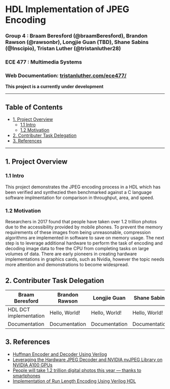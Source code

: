 # HDL Implementation of JPEG Encoding
### Group 4 : Braam Beresford (@braamBeresford), Brandon Rawson (@rawsonbr), Longjie Guan (TBD), Shane Sabins (@Inscipio), Tristan Luther (@tristanluther28)
### ECE 477 : Multimedia Systems 
### Web Documentation: [tristanluther.com/ece477/](https://tristanluther.com/ece477/)
**This project is a currently under development**
___
## Table of Contents
  - [1. Project Overview](#1-project-overview)
    - [1.1 Intro](#11-intro)
    - [1.2 Motivation](#12-motivation)
  - [2. Contributer Task Delegation](#2-contributer-task-delegation)
  - [3. References](#3-references)
___
## 1. Project Overview

### 1.1 Intro

This project demonstrates the JPEG encoding process in a HDL which has been verified and synthezied then benchmarked against a C language software implmentation for comparison in throughput, area, and speed.

### 1.2 Motivation

Researchers in 2017 found that people have taken over 1.2 trillion photos due to the accessibility provided by mobile phones. To prevent the memory requirements of these images from being unreasonable, compression algorithms are implemented in software to save on memory usage. The next step is to leverage additional hardware to perform the task of encoding and decoding image data to free the CPU from completing tasks on large volumes of data. There are early pioneers in creating hardware implementations in graphics cards, such as Nvidia, however the topic needs more attention and demonstrations to become widespread.

## 2. Contributer Task Delegation

| Braam Beresford        | Brandon Rawson | Longjie Guan  | Shane Sabins  | Tristan Luther           |
| ---------------------- | -------------- | ------------- | ------------- | ------------------------ |
| HDL DCT implementation | Hello, World!  | Hello, World! | Hello, World! | C Software Implmentation |
| Documentation          | Documentation  | Documentation | Documentation | Documentation            |

## 3. References
- [Huffman Encoder and Decoder Using Verilog](https://www.ijettcs.org/Volume7Issue2/IJETTCS-2018-04-16-48.pdf)
- [Leveraging the Hardware JPEG Decoder and NVIDIA nvJPEG Library on NVIDIA A100 GPUs](https://developer.nvidia.com/blog/leveraging-hardware-jpeg-decoder-and-nvjpeg-on-a100/)
- [People will take 1.2 trillion digital photos this year — thanks to smartphones](https://www.businessinsider.com/12-trillion-photos-to-be-taken-in-2017-thanks-to-smartphones-chart-2017-8)
- [Implementation of Run Length Encoding Using Verilog HDL](https://www.ijsr.net/archive/v9i3/SR20306192039.pdf)
